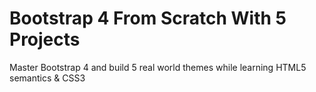 # Bootstrap 4 From Scratch With 5 Projects
Master Bootstrap 4 and build 5 real world themes while learning HTML5 semantics & CSS3

